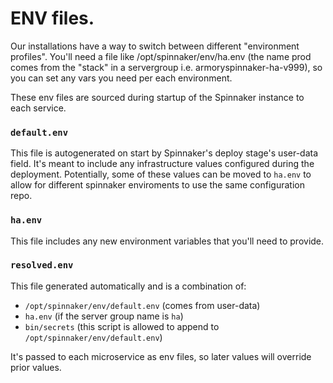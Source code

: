 # ENV files.
Our installations have a way to switch between different "environment profiles".
You'll need a file like /opt/spinnaker/env/ha.env (the name prod comes from the "stack" in a servergroup i.e. armoryspinnaker-ha-v999), so you can set any vars you need per each environment.

These env files are sourced during startup of the Spinnaker instance to each service.

### `default.env`
This file is autogenerated on start by Spinnaker's deploy stage's user-data field. It's meant to include any infrastructure values configured during the deployment. Potentially, some of these values can be moved to `ha.env` to allow for different spinnaker enviroments to use the same configuration repo.

### `ha.env`
This file includes any new environment variables that you'll need to provide.

### `resolved.env`
This file generated automatically and is a combination of:
- `/opt/spinnaker/env/default.env` (comes from user-data) 
- `ha.env` (if the server group name is `ha`)
- `bin/secrets` (this script is allowed to append to `/opt/spinnaker/env/default.env`)

It's passed to each microservice as env files, so later values will override prior values.
